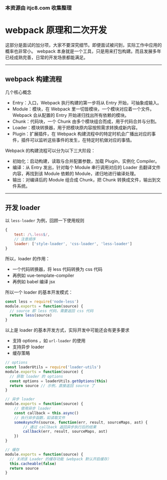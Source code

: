 ### 本资源由 itjc8.com 收集整理
# webpack 原理和二次开发

这部分是面试的加分项，大家不要深究细节。即便面试被问到，实际工作中应用的概率也非常小。
webpack 本身就是一个工具，只是用来打包构建。而且发展多年已经成熟完善，日常的开发场景都能满足。

------

## webpack 构建流程

几个核心概念

- Entry：入口，Webpack 执行构建的第一步将从 Entry 开始，可抽象成输入。
- Module：模块，在 Webpack 里一切皆模块，一个模块对应着一个文件。Webpack 会从配置的 Entry 开始递归找出所有依赖的模块。
- Chunk：代码块，一个 Chunk 由多个模块组合而成，用于代码合并与分割。
- Loader：模块转换器，用于把模块原内容按照需求转换成新内容。
- Plugin：扩展插件，在 Webpack 构建流程中的特定时机会广播出对应的事件，插件可以监听这些事件的发生，在特定时机做对应的事情。

Webpack 的构建流程可以分为以下三大阶段：

- 初始化：启动构建，读取与合并配置参数，加载 Plugin，实例化 Compiler。
- 编译：从 Entry 发出，针对每个 Module 串行调用对应的 Loader 去翻译文件内容，再找到该 Module 依赖的 Module，递归地进行编译处理。
- 输出：对编译后的 Module 组合成 Chunk，把 Chunk 转换成文件，输出到文件系统。

------

## 开发 loader

以 `less-loader` 为例，回顾一下使用规则

```js
{
    test: /\.less$/,
    // 注意顺序
    loader: ['style-loader', 'css-loader', 'less-loader']
}
```

所以，loader 的作用：

- 一个代码转换器，将 less 代码转换为 css 代码
- 再例如 vue-template-compiler
- 再例如 babel 编译 jsx

所以一个 loader 的基本开发模式：

```js
const less = require('node-less')
module.exports = function(source) {
  // source 即 less 代码，需要返回 css 代码
  return less(source)
}
```

以上是 loader 的基本开发方式，实际开发中可能还会有更多要求

- 支持 options ，如 `url-loader` 的使用
- 支持异步 loader
- 缓存策略

```js
// options
const loaderUtils = require('loader-utils')
module.exports = function(source) {
  // 获取 loader 的 options
  const options = loaderUtils.getOptions(this)
  return source // 示例，直接返回 source 了
}
```

```js
// 异步 loader
module.exports = function(source) {
    // 使用异步 loader
    const callback = this.async()
    // 执行异步函数，如读取文件
    someAsyncFn(source, function(err, result, sourceMaps, ast) {
        // 通过 callback 返回异步执行后的结果
        callback(err, result, sourceMaps, ast)
    })
}
```

```js
// 缓存
module.exports = function(source) {
  // 关闭该 Loader 的缓存功能（webpack 默认开启缓存）
  this.cacheable(false)
  return source
}
```
